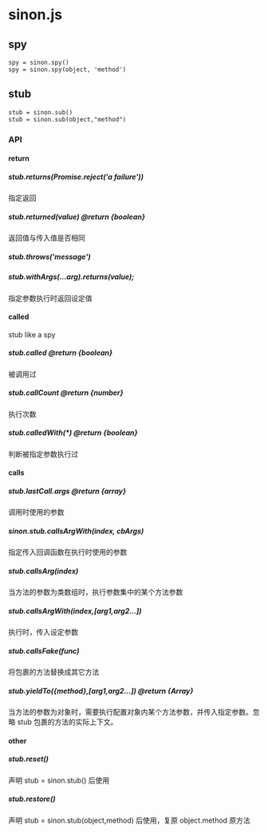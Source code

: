 # sinon.js

## spy
```
spy = sinon.spy()
spy = sinon.spy(object, 'method')
```

## stub
```
stub = sinon.sub()
stub = sinon.sub(object,"method")
```

### API

#### return

##### stub.returns(Promise.reject('a failure'))
指定返回

##### stub.returned(value) @return {boolean}
返回值与传入值是否相同

##### stub.throws('message')

##### stub.withArgs(...arg).returns(value);
指定参数执行时返回设定值

#### called
stub like a spy

##### stub.called @return {boolean} 
被调用过

##### stub.callCount @return {number}
执行次数

##### stub.calledWith(*) @return {boolean} 
判断被指定参数执行过

#### calls
##### stub.lastCall.args @return {array}
调用时使用的参数

##### sinon.stub.callsArgWith(index, cbArgs)
指定传入回调函数在执行时使用的参数

##### stub.callsArg(index)
当方法的参数为类数组时，执行参数集中的某个方法参数

##### stub.callsArgWith(index,[arg1,arg2...])
执行时，传入设定参数

##### stub.callsFake(func)
将包裹的方法替换成其它方法

##### stub.yieldTo({method},[arg1,arg2...])	@return {Array}
当方法的参数为对象时，需要执行配置对象内某个方法参数，并传入指定参数。忽略 stub 包裹的方法的实际上下文。

#### other
##### stub.reset()
声明 stub = sinon.stub() 后使用

##### stub.restore()
声明 stub = sinon.stub(object,method) 后使用，复原 object.method 原方法




